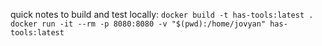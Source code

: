 quick notes to build and test locally:
`docker build -t has-tools:latest .`
`docker run -it --rm -p 8080:8080 -v "$(pwd):/home/jovyan" has-tools:latest`